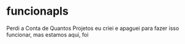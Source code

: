 # funcionapls

Perdi a Conta de Quantos Projetos eu criei e apaguei para fazer isso funcionar, mas estamos aqui, foi
